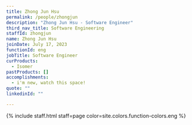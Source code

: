 ```yaml
---
title: Zhong Jun Hsu
permalink: /people/zhongjun
description: "Zhong Jun Hsu - Software Engineer"
third_nav_title: Software Engineering
staffId: zhongjun
name: Zhong Jun Hsu
joinDate: July 17, 2023
functionId: eng
jobTitle: Software Engineer
curProducts:
  - Isomer
pastProducts: []
accomplishments:
  - i'm new, watch this space!
quote: ""
linkedinId: ""

---
```


{% include staff.html staff=page color=site.colors.function-colors.eng %}
